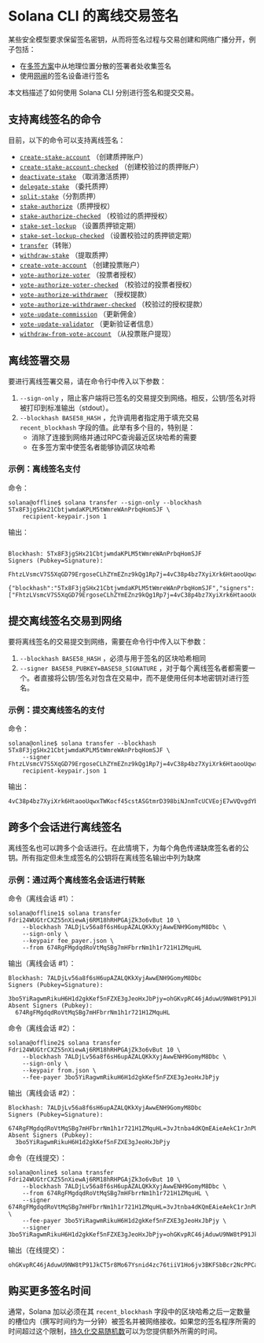 # Solana CLI 的离线交易签名

某些安全模型要求保留签名密钥，从而将签名过程与交易创建和网络广播分开，例子包括：

+ 在[多签方案](https://spl.solana.com/token#multisig-usage)中从地理位置分散的签署者处收集签名
+ 使用[网闸](https://en.wikipedia.org/wiki/Air_gap_(networking))的签名设备进行签名

本文档描述了如何使用 Solana CLI 分别进行签名和提交交易。



## 支持离线签名的命令

目前，以下的命令可以支持离线签名：

- [`create-stake-account`](https://docs.solanalabs.com/cli/usage#solana-create-stake-account) （创建质押账户）
- [`create-stake-account-checked`](https://docs.solanalabs.com/cli/usage#solana-create-stake-account-checked) （创建校验过的质押账户）
- [`deactivate-stake`](https://docs.solanalabs.com/cli/usage#solana-deactivate-stake) （取消激活质押）
- [`delegate-stake`](https://docs.solanalabs.com/cli/usage#solana-delegate-stake) （委托质押）
- [`split-stake`](https://docs.solanalabs.com/cli/usage#solana-split-stake)（分割质押）
- [`stake-authorize`](https://docs.solanalabs.com/cli/usage#solana-stake-authorize)（质押授权）
- [`stake-authorize-checked`](https://docs.solanalabs.com/cli/usage#solana-stake-authorize-checked) （校验过的质押授权）
- [`stake-set-lockup`](https://docs.solanalabs.com/cli/usage#solana-stake-set-lockup) （设置质押锁定期）
- [`stake-set-lockup-checked`](https://docs.solanalabs.com/cli/usage#solana-stake-set-lockup-checked) （设置校验过的质押锁定期）
- [`transfer`](https://docs.solanalabs.com/cli/usage#solana-transfer)（转账）
- [`withdraw-stake`](https://docs.solanalabs.com/cli/usage#solana-withdraw-stake) （提取质押）
- [`create-vote-account`](https://docs.solanalabs.com/cli/usage#solana-create-vote-account) （创建投票账户）
- [`vote-authorize-voter`](https://docs.solanalabs.com/cli/usage#solana-vote-authorize-voter) （投票者授权）
- [`vote-authorize-voter-checked`](https://docs.solanalabs.com/cli/usage#solana-vote-authorize-voter-checked) （校验过的投票者授权）
- [`vote-authorize-withdrawer`](https://docs.solanalabs.com/cli/usage#solana-vote-authorize-withdrawer) （授权提款）
- [`vote-authorize-withdrawer-checked`](https://docs.solanalabs.com/cli/usage#solana-vote-authorize-withdrawer-checked) （校验过的授权提款）
- [`vote-update-commission`](https://docs.solanalabs.com/cli/usage#solana-vote-update-commission) （更新佣金）
- [`vote-update-validator`](https://docs.solanalabs.com/cli/usage#solana-vote-update-validator) （更新验证者信息）
- [`withdraw-from-vote-account`](https://docs.solanalabs.com/cli/usage#solana-withdraw-from-vote-account) （从投票账户提现）



## 离线签署交易

要进行离线签署交易，请在命令行中传入以下参数：

1. `--sign-only` ，阻止客户端将已签名的交易提交到网络。相反，公钥/签名对将被打印到标准输出（stdout）。
2. `--blockhash BASE58_HASH` ，允许调用者指定用于填充交易 `recent_blockhash` 字段的值。此举有多个目的，特别是：
   + 消除了连接到网络并通过RPC查询最近区块哈希的需要
   + 在多签方案中使签名者能够协调区块哈希



### 示例：离线签名支付

命令：
```
solana@offline$ solana transfer --sign-only --blockhash 5Tx8F3jgSHx21CbtjwmdaKPLM5tWmreWAnPrbqHomSJF \
    recipient-keypair.json 1
```

输出：

```

Blockhash: 5Tx8F3jgSHx21CbtjwmdaKPLM5tWmreWAnPrbqHomSJF
Signers (Pubkey=Signature):
  FhtzLVsmcV7S5XqGD79ErgoseCLhZYmEZnz9kQg1Rp7j=4vC38p4bz7XyiXrk6HtaooUqwxTWKocf45cstASGtmrD398biNJnmTcUCVEojE7wVQvgdYbjHJqRFZPpzfCQpmUN

{"blockhash":"5Tx8F3jgSHx21CbtjwmdaKPLM5tWmreWAnPrbqHomSJF","signers":["FhtzLVsmcV7S5XqGD79ErgoseCLhZYmEZnz9kQg1Rp7j=4vC38p4bz7XyiXrk6HtaooUqwxTWKocf45cstASGtmrD398biNJnmTcUCVEojE7wVQvgdYbjHJqRFZPpzfCQpmUN"]}'
```



## 提交离线签名交易到网络

要将离线签名的交易提交到网络，需要在命令行中传入以下参数：

1. `--blockhash BASE58_HASH` ，必须与用于签名的区块哈希相同
2. `--signer BASE58_PUBKEY=BASE58_SIGNATURE` ，对于每个离线签名者都需要一个。者直接将公钥/签名对包含在交易中，而不是使用任何本地密钥对进行签名。



### 示例：提交离线签名的支付

命令：

```
solana@online$ solana transfer --blockhash 5Tx8F3jgSHx21CbtjwmdaKPLM5tWmreWAnPrbqHomSJF \
    --signer FhtzLVsmcV7S5XqGD79ErgoseCLhZYmEZnz9kQg1Rp7j=4vC38p4bz7XyiXrk6HtaooUqwxTWKocf45cstASGtmrD398biNJnmTcUCVEojE7wVQvgdYbjHJqRFZPpzfCQpmUN
    recipient-keypair.json 1
```

输出：

```
4vC38p4bz7XyiXrk6HtaooUqwxTWKocf45cstASGtmrD398biNJnmTcUCVEojE7wVQvgdYbjHJqRFZPpzfCQpmUN
```



## 跨多个会话进行离线签名

离线签名也可以跨多个会话进行。在此情境下，为每个角色传递缺席签名者的公钥。所有指定但未生成签名的公钥将在离线签名输出中列为缺席



### 示例：通过两个离线签名会话进行转账

命令（离线会话 #1）：

```
solana@offline1$ solana transfer Fdri24WUGtrCXZ55nXiewAj6RM18hRHPGAjZk3o6vBut 10 \
    --blockhash 7ALDjLv56a8f6sH6upAZALQKkXyjAwwENH9GomyM8Dbc \
    --sign-only \
    --keypair fee_payer.json \
    --from 674RgFMgdqdRoVtMqSBg7mHFbrrNm1h1r721H1ZMquHL
```

输出（离线会话 #1）：

```
Blockhash: 7ALDjLv56a8f6sH6upAZALQKkXyjAwwENH9GomyM8Dbc
Signers (Pubkey=Signature):
  3bo5YiRagwmRikuH6H1d2gkKef5nFZXE3gJeoHxJbPjy=ohGKvpRC46jAduwU9NW8tP91JkCT5r8Mo67Ysnid4zc76tiiV1Ho6jv3BKFSbBcr2NcPPCarmfTLSkTHsJCtdYi
Absent Signers (Pubkey):
  674RgFMgdqdRoVtMqSBg7mHFbrrNm1h1r721H1ZMquHL
```

命令（离线会话 #2）：

```
solana@offline2$ solana transfer Fdri24WUGtrCXZ55nXiewAj6RM18hRHPGAjZk3o6vBut 10 \
    --blockhash 7ALDjLv56a8f6sH6upAZALQKkXyjAwwENH9GomyM8Dbc \
    --sign-only \
    --keypair from.json \
    --fee-payer 3bo5YiRagwmRikuH6H1d2gkKef5nFZXE3gJeoHxJbPjy
```

输出（离线会话 #2）：

```
Blockhash: 7ALDjLv56a8f6sH6upAZALQKkXyjAwwENH9GomyM8Dbc
Signers (Pubkey=Signature):
  674RgFMgdqdRoVtMqSBg7mHFbrrNm1h1r721H1ZMquHL=3vJtnba4dKQmEAieAekC1rJnPUndBcpvqRPRMoPWqhLEMCty2SdUxt2yvC1wQW6wVUa5putZMt6kdwCaTv8gk7sQ
Absent Signers (Pubkey):
  3bo5YiRagwmRikuH6H1d2gkKef5nFZXE3gJeoHxJbPjy
```

命令（在线提交）：

```
solana@online$ solana transfer Fdri24WUGtrCXZ55nXiewAj6RM18hRHPGAjZk3o6vBut 10 \
    --blockhash 7ALDjLv56a8f6sH6upAZALQKkXyjAwwENH9GomyM8Dbc \
    --from 674RgFMgdqdRoVtMqSBg7mHFbrrNm1h1r721H1ZMquHL \
    --signer 674RgFMgdqdRoVtMqSBg7mHFbrrNm1h1r721H1ZMquHL=3vJtnba4dKQmEAieAekC1rJnPUndBcpvqRPRMoPWqhLEMCty2SdUxt2yvC1wQW6wVUa5putZMt6kdwCaTv8gk7sQ \
    --fee-payer 3bo5YiRagwmRikuH6H1d2gkKef5nFZXE3gJeoHxJbPjy \
    --signer 3bo5YiRagwmRikuH6H1d2gkKef5nFZXE3gJeoHxJbPjy=ohGKvpRC46jAduwU9NW8tP91JkCT5r8Mo67Ysnid4zc76tiiV1Ho6jv3BKFSbBcr2NcPPCarmfTLSkTHsJCtdYi
```

输出（在线提交）：

```
ohGKvpRC46jAduwU9NW8tP91JkCT5r8Mo67Ysnid4zc76tiiV1Ho6jv3BKFSbBcr2NcPPCarmfTLSkTHsJCtdYi
```



## 购买更多签名时间

通常，Solana 加以必须在其 `recent_blockhash` 字段中的区块哈希之后一定数量的槽位内（撰写时间约为一分钟）被签名并被网络接收。如果您的签名程序所需的时间超过这个限制，[持久化交易随机数](https://docs.solanalabs.com/cli/examples/durable-nonce)可以为您提供额外所需的时间。